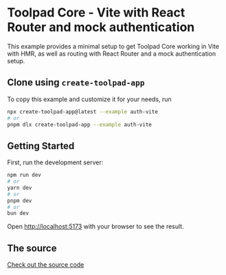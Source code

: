# Toolpad Core - Vite with React Router and mock authentication

This example provides a minimal setup to get Toolpad Core working in Vite with HMR, as well as routing with React Router and a mock authentication setup.

## Clone using `create-toolpad-app`

To copy this example and customize it for your needs, run

```bash
npx create-toolpad-app@latest --example auth-vite
# or
pnpm dlx create-toolpad-app --example auth-vite
```

## Getting Started

First, run the development server:

```bash
npm run dev
# or
yarn dev
# or
pnpm dev
# or
bun dev
```

Open [http://localhost:5173](http://localhost:5173) with your browser to see the result.

## The source

[Check out the source code](https://github.com/mui/toolpad/tree/master/examples/core/auth-vite/)
